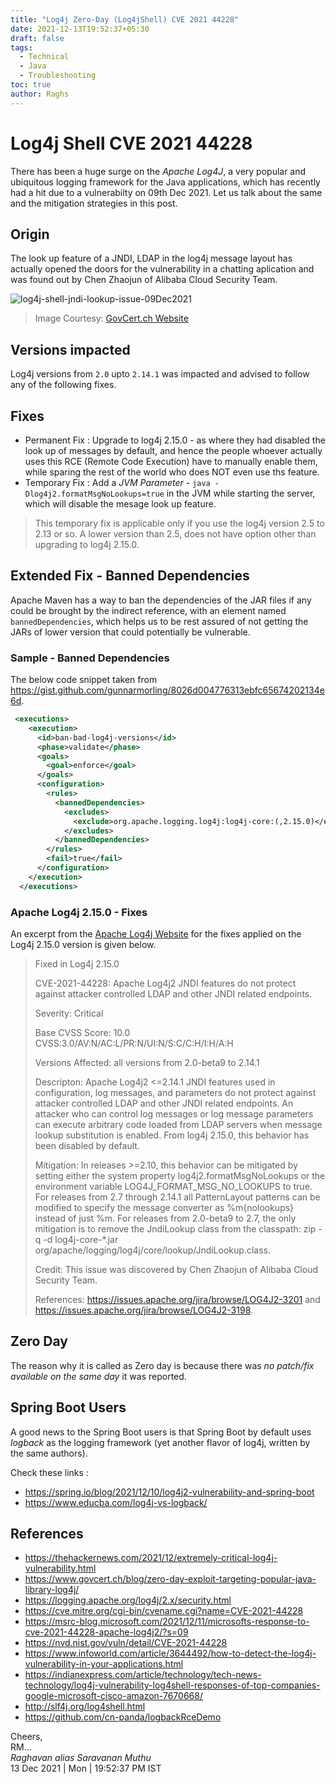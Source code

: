 ```yaml
---
title: "Log4j Zero-Day (Log4jShell) CVE 2021 44228"
date: 2021-12-13T19:52:37+05:30
draft: false
tags:
  - Technical
  - Java
  - Troubleshooting
toc: true
author: Raghs
---
```


# Log4j Shell CVE 2021 44228

There has been a huge surge on the *Apache Log4J*, a very popular and ubiquitous logging framework for the Java applications, which has recently had a hit due to a vulnerabilty on 09th Dec 2021. Let us talk about the same and the mitigation strategies in this post. 

<!--more-->

## Origin

The look up feature of a JNDI, LDAP in the log4j message layout has actually opened the doors for the vulnerability in a chatting aplication and was found out by Chen Zhaojun of Alibaba Cloud Security Team. 

<img src="http://raghsonline.com/technical/java/log4j-shell-jndi-lookup-issue-09Dec2021.JPG" alt="log4j-shell-jndi-lookup-issue-09Dec2021">

> Image Courtesy: [GovCert.ch Website](https://www.govcert.ch/blog/zero-day-exploit-targeting-popular-java-library-log4j/)

## Versions impacted

Log4j versions from `2.0` upto `2.14.1` was impacted and advised to follow any of the following fixes. 

## Fixes

* Permanent Fix : Upgrade to log4j 2.15.0 - as where they had disabled the look up of messages by default, and hence the people whoever actually uses this RCE (Remote Code Execution) have to manually enable them, while sparing the rest of the world who does NOT even use ths feature. 
* Temporary Fix : Add a *JVM Parameter* - `java -Dlog4j2.formatMsgNoLookups=true` in the JVM while starting the server, which will disable the mesage look up feature. 

> This temporary fix is applicable only if you use the log4j version 2.5 to 2.13 or so. A lower version than 2.5, does not have option other than upgrading to log4j 2.15.0. 

## Extended Fix - Banned Dependencies 

Apache Maven has a way to ban the dependencies of the JAR files if any could be brought by the indirect reference, with an element named `bannedDependencies`, which helps us to be rest assured of not getting the JARs of lower version that could potentially be vulnerable.

### Sample - Banned Dependencies

The below code snippet taken from https://gist.github.com/gunnarmorling/8026d004776313ebfc65674202134e6d. 

```xml
 <executions>
    <execution>
      <id>ban-bad-log4j-versions</id>
      <phase>validate</phase>
      <goals>
        <goal>enforce</goal>
      </goals>
      <configuration>
        <rules>
          <bannedDependencies>
            <excludes>
              <exclude>org.apache.logging.log4j:log4j-core:(,2.15.0)</exclude>
            </excludes>
          </bannedDependencies>
        </rules>
        <fail>true</fail>
      </configuration>
    </execution>
  </executions>
```

### Apache Log4j 2.15.0 - Fixes 

An excerpt from the [Apache Log4j Website](https://logging.apache.org/log4j/2.x/security.html) for the fixes applied on the Log4j 2.15.0 version is given below. 

> Fixed in Log4j 2.15.0
> 
> CVE-2021-44228: Apache Log4j2 JNDI features do not protect against attacker controlled LDAP and other JNDI related endpoints.
> 
> Severity: Critical
> 
> Base CVSS Score: 10.0 CVSS:3.0/AV:N/AC:L/PR:N/UI:N/S:C/C:H/I:H/A:H
> 
> Versions Affected: all versions from 2.0-beta9 to 2.14.1
> 
> Descripton: Apache Log4j2 <=2.14.1 JNDI features used in configuration, log messages, and parameters do not protect against attacker controlled LDAP and other JNDI related endpoints. An attacker who can control log messages or log message parameters can execute arbitrary code loaded from LDAP servers when message lookup substitution is enabled. From log4j 2.15.0, this behavior has been disabled by default.
> 
> Mitigation: In releases >=2.10, this behavior can be mitigated by setting either the system property log4j2.formatMsgNoLookups or the environment variable LOG4J_FORMAT_MSG_NO_LOOKUPS to true. For releases from 2.7 through 2.14.1 all PatternLayout patterns can be modified to specify the message converter as %m{nolookups} instead of just %m. For releases from 2.0-beta9 to 2.7, the only mitigation is to remove the JndiLookup class from the classpath: zip -q -d log4j-core-*.jar org/apache/logging/log4j/core/lookup/JndiLookup.class.
> 
> Credit: This issue was discovered by Chen Zhaojun of Alibaba Cloud Security Team.
> 
> References: https://issues.apache.org/jira/browse/LOG4J2-3201 and https://issues.apache.org/jira/browse/LOG4J2-3198.

## Zero Day 

The reason why it is called as Zero day is because there was *no patch/fix available on the same day* it was reported. 

## Spring Boot Users 

A good news to the Spring Boot users is that Spring Boot by default uses *logback* as the logging framework (yet another flavor of log4j, written by the same authors).

Check these links :

* https://spring.io/blog/2021/12/10/log4j2-vulnerability-and-spring-boot
* https://www.educba.com/log4j-vs-logback/

## References

* https://thehackernews.com/2021/12/extremely-critical-log4j-vulnerability.html
* https://www.govcert.ch/blog/zero-day-exploit-targeting-popular-java-library-log4j/
* https://logging.apache.org/log4j/2.x/security.html
* https://cve.mitre.org/cgi-bin/cvename.cgi?name=CVE-2021-44228
* https://msrc-blog.microsoft.com/2021/12/11/microsofts-response-to-cve-2021-44228-apache-log4j2/?s=09
* https://nvd.nist.gov/vuln/detail/CVE-2021-44228
* https://www.infoworld.com/article/3644492/how-to-detect-the-log4j-vulnerability-in-your-applications.html
* https://indianexpress.com/article/technology/tech-news-technology/log4j-vulnerability-log4shell-responses-of-top-companies-google-microsoft-cisco-amazon-7670668/
* http://slf4j.org/log4shell.html
* https://github.com/cn-panda/logbackRceDemo

Cheers,\
RM...\
_Raghavan alias Saravanan Muthu_\
13 Dec 2021 | Mon | 19:52:37 PM IST
